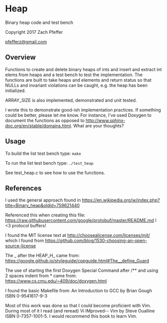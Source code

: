 Heap
====

Binary heap code and test bench

Copyright 2017 Zach Pfeffer

pfefferz@gmail.com

Overview
--------

Functions to create and delete binary heaps of ints and insert and extract int
elems from heaps and a test bench to test the implementation. The functions are
built to take heaps and elements and return status so that NULLs and invariant
violations can be caught, e.g. the heap has been initialized.

ARRAY_SIZE is also implemented, demonstrated and unit tested.

I wrote this to demonstrate good-ish implementation practices. If something
could be better, please let me know.  For instance, I've used Doxygen to
document the functions as opposed to
http://www.sphinx-doc.org/en/stable/domains.html. What are your thoughts?

Usage
-----

To build the list test bench type:
`make`

To run the list test bench type:
`./test_heap`

See test_heap.c to see how to use the functions.

References
----------

I used the general approach found in
https://en.wikipedia.org/w/index.php?title=Binary_heap&oldid=759621440

Referenced this when creating this file:
https://raw.githubusercontent.com/google/protobuf/master/README.md
I <3 protocol buffers!

I found the MIT license text at http://choosealicense.com/licenses/mit/ which I
found from https://github.com/blog/1530-choosing-an-open-source-license

The _ after the HEAP_H_ came from:
https://google.github.io/styleguide/cppguide.html#The__define_Guard

The use of starting the first Doxygen Special Command after /** and using 2
spaces indent from * came from:
https://www.cs.cmu.edu/~409/doc/doxygen.html

I found the basic Makefile from:
An Introduction to GCC by Brian Gough ISBN 0-9541617-9-3

Most of this work was done so that I could become proficient with Vim. During
most of it I read (and reread) Vi IMproved-- Vim by Steve Oualline ISBN
0-7357-1001-5. I would recommend this book to learn Vim.
